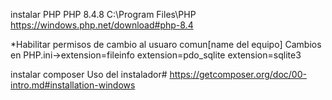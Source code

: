instalar PHP PHP 8.4.8
 C:\Program Files\PHP
    https://windows.php.net/download#php-8.4

 *Habilitar permisos de cambio al usuaro comun[name del equipo] 
 Cambios en PHP.ini->extension=fileinfo
                    extension=pdo_sqlite
                    extension=sqlite3

 instalar composer 
 Uso del instalador#
    https://getcomposer.org/doc/00-intro.md#installation-windows


